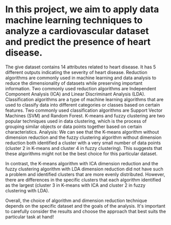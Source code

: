 # In this project, we aim to apply data machine learning techniques to analyze a cardiovascular dataset and predict the presence of heart disease.

The give dataset contains 14 attributes related to heart disease. It has  5 different outputs indicating the severity of heart disease.
Reduction algorithms are commonly used in machine learning and data analysis to reduce the dimensionality of datasets while preserving important information. Two commonly used reduction algorithms are Independent Component Analysis (ICA) and Linear Discriminant Analysis (LDA).
Classification algorithms are a type of machine learning algorithms that are used to classify data into different categories or classes based on certain features. Two commonly used classification algorithms are Support Vector Machines (SVM) and Random Forest.
K-means and fuzzy clustering are two popular techniques used in data clustering, which is the process of grouping similar objects or data points together based on certain characteristics.
Analysis:
We can see that the K-means algorithm without dimension reduction and the fuzzy clustering algorithm without dimension reduction both identified a cluster with a very small number of data points (cluster 2 in K-means and cluster 4 in fuzzy clustering). This suggests that these algorithms might not be the best choice for this particular dataset.
 
In contrast, the K-means algorithm with ICA dimension reduction and the fuzzy clustering algorithm with LDA dimension reduction did not have such a problem and identified clusters that are more evenly distributed. However, there are differences in the specific clusters that each algorithm identified as the largest (cluster 3 in K-means with ICA and cluster 2 in fuzzy clustering with LDA).
 
Overall, the choice of algorithm and dimension reduction technique depends on the specific dataset and the goals of the analysis. It's important to carefully consider the results and choose the approach that best suits the particular task at hand!








